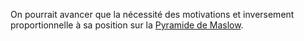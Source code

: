 <!-- Page: #365 La Pyramide de Maslow -->

On pourrait avancer que la nécessité des motivations et inversement proportionnelle à sa position sur la [Pyramide de Maslow](http://fr.wikipedia.org/wiki/Pyramide_des_besoins).